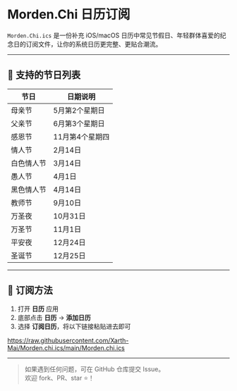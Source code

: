 # Morden.Chi 日历订阅

`Morden.Chi.ics` 是一份补充 iOS/macOS 日历中常见节假日、年轻群体喜爱的纪念日的订阅文件，让你的系统日历更完整、更贴合潮流。

---

## 📅 支持的节日列表

| 节日             | 日期说明              |
|------------------|-----------------------|
| 母亲节           | 5月第2个星期日        |
| 父亲节           | 6月第3个星期日        |
| 感恩节           | 11月第4个星期四       |
| 情人节           | 2月14日               |
| 白色情人节       | 3月14日               |
| 愚人节           | 4月1日                |
| 黑色情人节       | 4月14日               |
| 教师节           | 9月10日               |
| 万圣夜           | 10月31日              |
| 万圣节           | 11月1日               |
| 平安夜           | 12月24日              |
| 圣诞节           | 12月25日              |

---

## 🔗 订阅方法

1. 打开 **日历** 应用  
2. 底部点击 **日历** → **添加日历**  
3. 选择 **订阅日历**，将以下链接粘贴进去即可  

https://raw.githubusercontent.com/Xarth-Mai/Morden.chi.ics/main/Morden.chi.ics

---

> 如果遇到任何问题，可在 GitHub 仓库提交 Issue。  
> 欢迎 fork、PR、star ⭐！  

